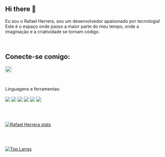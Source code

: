 ## Hi there 👋

Eu sou o Rafael Herrera, sou um desenvolvedor apaixonado por tecnologia!
<br>
Este é o espaço onde passo a maior parte do meu tempo, onde a imaginação e a criatividade se tornam código.

<br>

## Conecte-se comigo:

<p>
<a href="https://www.instagram.com/rafaelwittee" target="_blank">
<img align="left" alt="ícone do instagram uma câmera dentro de um quadrado" width="22px" src="https://camo.githubusercontent.com/cd6de81833b9d2f409fda7041274601ec15a3de2004ae99a4a8c021d552bc823/68747470733a2f2f63646e2e6a7364656c6976722e6e65742f6e706d2f73696d706c652d69636f6e734076332f69636f6e732f696e7374616772616d2e737667" data-canonical-src="https://cdn.jsdelivr.net/npm/simple-icons@v3/icons/instagram.svg" />
</a>
<br>
<br>

<p align="left">
<br>
Linguagens e ferramentas:
<br><br>
<img src="https://img.shields.io/badge/html5-%23E34F26.svg?style=for-the-badge&logo=html5&logoColor=white"> <img src="https://img.shields.io/badge/css3-%231572B6.svg?style=for-the-badge&logo=css3&logoColor=white"> <img src="https://img.shields.io/badge/javascript-%23323330.svg?style=for-the-badge&logo=javascript&logoColor=%23F7DF1E"> <img src="https://img.shields.io/badge/react-%2320232a.svg?style=for-the-badge&logo=react&logoColor=%2361DAFB"> <img src="https://img.shields.io/badge/node.js-6DA55F?style=for-the-badge&logo=node.js&logoColor=white"> <img src="https://img.shields.io/badge/typescript-%23007ACC.svg?style=for-the-badge&logo=typescript&logoColor=white">
</p>
<br><br>

[![Rafael Herrera stats](https://github-readme-stats.vercel.app/api?username=rafaelwherrera)](https://github.com/anuraghazra/github-readme-stats)

<br><br>

[![Top Langs](https://github-readme-stats.vercel.app/api/top-langs/?username=rafaelwherrera)](https://github.com/anuraghazra/github-readme-stats)
